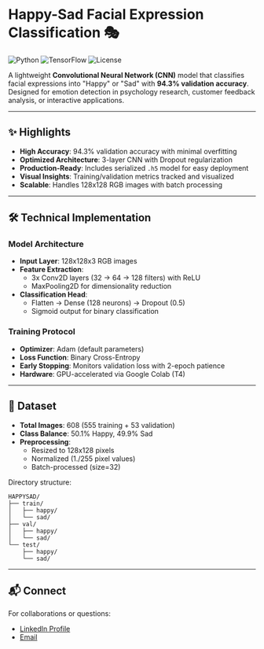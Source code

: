 # Happy-Sad Facial Expression Classification 🎭

![Python](https://img.shields.io/badge/Python-3.8%2B-blue)
![TensorFlow](https://img.shields.io/badge/TensorFlow-2.12-orange)
![License](https://img.shields.io/badge/License-MIT-green)

A lightweight **Convolutional Neural Network (CNN)** model that classifies facial expressions into "Happy" or "Sad" with **94.3% validation accuracy**. Designed for emotion detection in psychology research, customer feedback analysis, or interactive applications.

---

## ✨ Highlights
- **High Accuracy**: 94.3% validation accuracy with minimal overfitting
- **Optimized Architecture**: 3-layer CNN with Dropout regularization
- **Production-Ready**: Includes serialized `.h5` model for easy deployment
- **Visual Insights**: Training/validation metrics tracked and visualized
- **Scalable**: Handles 128x128 RGB images with batch processing

---

## 🛠 Technical Implementation
### Model Architecture
- **Input Layer**: 128x128x3 RGB images
- **Feature Extraction**: 
  - 3x Conv2D layers (32 → 64 → 128 filters) with ReLU
  - MaxPooling2D for dimensionality reduction
- **Classification Head**: 
  - Flatten → Dense (128 neurons) → Dropout (0.5)
  - Sigmoid output for binary classification

### Training Protocol
- **Optimizer**: Adam (default parameters)
- **Loss Function**: Binary Cross-Entropy
- **Early Stopping**: Monitors validation loss with 2-epoch patience
- **Hardware**: GPU-accelerated via Google Colab (T4)

---

## 📂 Dataset
- **Total Images**: 608 (555 training + 53 validation)
- **Class Balance**: 50.1% Happy, 49.9% Sad
- **Preprocessing**:
  - Resized to 128x128 pixels
  - Normalized (1./255 pixel values)
  - Batch-processed (size=32)

Directory structure:
```
HAPPYSAD/
├── train/
│   ├── happy/
│   └── sad/
├── val/
│   ├── happy/
│   └── sad/
└── test/
    ├── happy/
    └── sad/

```
---

## 📬 Connect
For collaborations or questions:
- [LinkedIn Profile](https://www.linkedin.com/in/fevzihan-alkan-282963337/)
- [Email](alkanfevzihan@gmail.com)
```
